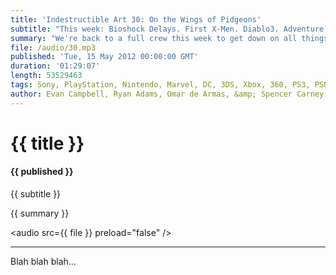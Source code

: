 ```yaml
---
title: 'Indestructible Art 30: On the Wings of Pidgeons'
subtitle: "This week: Bioshock Delays. First X-Men. Diablo3. Adventure Time 3DS. Green Arrow on TV. New 3DS this year? Batman Court of Owls. Fullbright's Gone Home. Thanos dissected. MINECRAFT. Book and Game Mini-Reviews. 'Listener' Question."
summary: "We're back to a full crew this week to get down on all things Comics and Video Games. Bioshock Infinite is getting pushed to next year and Omar and Ryan are pretty bummed. Marvel teases The First X-Men. Diablo 3 is coming out this week and it sounds like the crew is pretty excited to play it. Adventure Time the video game! Its going to be awesome.  No question there. Omar and Ryan don't agree with Evan that there will be a new 3DS this year. Omar is excited for Fullbright's upcoming game Gone Home. Ryan and Spencer review some new book they got this week.  Evan and Omar chat about Minecraft and Starhawk, and Ryan makes up a 'Listener' question that causes some debate amongst the crew."
file: /audio/30.mp3
published: 'Tue, 15 May 2012 00:00:00 GMT'
duration: '01:29:07'
length: 53529463
tags: Sony, PlayStation, Nintendo, Marvel, DC, 3DS, Xbox, 360, PS3, PSN, XBLA, Video Games, Comics, Games, Indestructible Art, Avengers, Bioshock, Adventure TIme, Xmen, Diablo 3, Green Arrow, Night of Owls, FullBright, Thanos, Minecraft, Dan the Unharmable
author: Evan Campbell, Ryan Adams, Omar de Armas, &amp; Spencer Carney
---
```


# {{ title }}

#### {{ published }}

{{ subtitle }}

{{ summary }}

<audio src={{ file }} preload="false" />
- - -

Blah blah blah...
